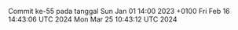 Commit ke-55 pada tanggal Sun Jan 01 14:00 2023 +0100
Fri Feb 16 14:43:06 UTC 2024
Mon Mar 25 10:43:12 UTC 2024

